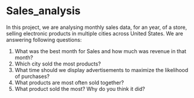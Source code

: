# Sales_analysis

In this project, we are analysing monthly sales data, for an year, of a store, selling electronic products in multiple cities across United States.
We are answering following questions:

1. What was the best month for Sales and how much was revenue in that month?
2. Which city sold the most products?
3. What time should we display advertisements to maximize the likelihood of purchases?
4. What products are most often sold together?
5. What product sold the most? Why do you think it did?
